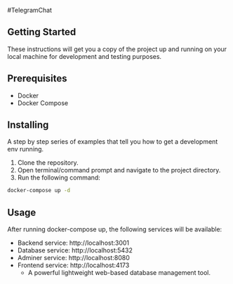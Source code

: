 #TelegramChat

## Getting Started

These instructions will get you a copy of the project up and running on your local machine for development and testing purposes.

## Prerequisites

- Docker
- Docker Compose

## Installing

A step by step series of examples that tell you how to get a development env running.

1. Clone the repository.
2. Open terminal/command prompt and navigate to the project directory.
3. Run the following command:

```bash
docker-compose up -d
```

## Usage

After running docker-compose up, the following services will be available:

- Backend service: http://localhost:3001
- Database service: http://localhost:5432
- Adminer service: http://localhost:8080
- Frontend service: http://localhost:4173
  - A powerful lightweight web-based database management tool.
